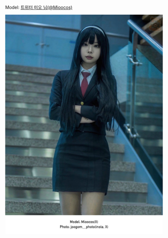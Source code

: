 ﻿---
dddd: 2023.12.17 서코
nickname: 미오
sns_type: x
sns_id: Mioocos
---

Model: <a href="https://x.com/Mioocos" target="_blank">트위터 미오 님(@Mioocos)</a>

![IMG5824.jpg](/assets/img/2023/12-17/IMG5824.jpg)